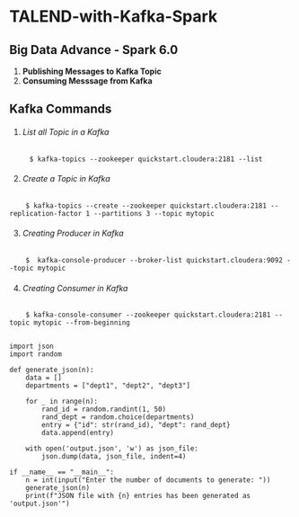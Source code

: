 # TALEND-with-Kafka-Spark

## Big Data Advance - Spark 6.0 ##

1. **Publishing Messages to Kafka Topic**
2. **Consuming Messsage from Kafka**


## Kafka Commands ##

1.  ###### List all Topic in a Kafka ######
```
	 $ kafka-topics --zookeeper quickstart.cloudera:2181 --list 
```
	
2. ###### Create a Topic in Kafka ######
```
	$ kafka-topics --create --zookeeper quickstart.cloudera:2181 --replication-factor 1 --partitions 3 --topic mytopic
```
3.  ###### Creating Producer in Kafka ######
```
	$  kafka-console-producer --broker-list quickstart.cloudera:9092 --topic mytopic
```
4. ###### Creating Consumer in Kafka ######
```
	$ kafka-console-consumer --zookeeper quickstart.cloudera:2181 --topic mytopic --from-beginning
```
```

import json
import random

def generate_json(n):
    data = []
    departments = ["dept1", "dept2", "dept3"]

    for _ in range(n):
        rand_id = random.randint(1, 50)
        rand_dept = random.choice(departments)
        entry = {"id": str(rand_id), "dept": rand_dept}
        data.append(entry)

    with open('output.json', 'w') as json_file:
        json.dump(data, json_file, indent=4)

if __name__ == "__main__":
    n = int(input("Enter the number of documents to generate: "))
    generate_json(n)
    print(f"JSON file with {n} entries has been generated as 'output.json'")



```



